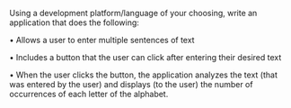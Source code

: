 Using a development platform/language of your choosing, write an application that does the following: 

• Allows a user to enter multiple sentences of text

• Includes a button that the user can click after entering their desired text

• When the user clicks the button, the application analyzes the text (that was entered by the user) and displays (to the user) the number of occurrences of each letter of the alphabet.   